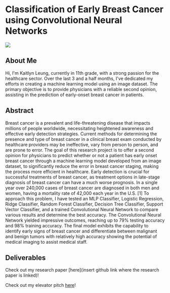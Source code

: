 # Classification of Early Breast Cancer using Convolutional Neural Networks

![](https://media.licdn.com/dms/image/D4D12AQEn2RvwfI7Lnw/article-cover_image-shrink_720_1280/0/1683871148854?e=2147483647&v=beta&t=FE2MR1IzgqW9doG1sRvDnz49luHBhPA2LkN75yM1bEg)

## About Me 
Hi, I'm Kaitlyn Leung, currently in 11th grade, with a strong passion for the healthcare sector. Over the last 3 and a half months, I've dedicated my efforts in creating a machine learning model using an image dataset. The primary objective is to provide physicians with a reliable second opinion, assisting in the prediction of early-onset breast cancer in patients.

## Abstract 
  Breast cancer is a prevalent and life-threatening disease that impacts millions of people worldwide, necessitating heightened awareness and effective early detection strategies. Current methods for determining the presence and type of breast cancer in a clinical breast exam conducted by healthcare providers may be ineffective, vary from person to person, and are prone to error. The goal of this research project is to offer a second opinion for physicians to predict whether or not a patient has early onset breast cancer through a machine learning model developed from an image dataset, to significantly reduce the error in breast cancer staging, making the process more efficient in healthcare. Early detection is crucial for successful treatments of breast cancer, as treatment options in late-stage diagnosis of breast cancer can have a much worse prognosis. In a single year over 240,000 cases of breast cancer are diagnosed in both men and women, having a mortality rate of 42,000 each year in the U.S. [1] To approach this problem, I have tested an MLP Classifier, Logistic Regression, Ridge Classifier, Random Forest Classifier, Decision Tree Classifier, Support Vector Classifier, and a trained Convolutional Neural Network to compare various results and determine the best accuracy. The Convolutional Neural Network yielded impressive outcomes, reaching up to 79% testing accuracy and 98% training accuracy. The final model exhibits the capability to identify early signs of breast cancer and differentiate between malignant and benign tumors with relatively high accuracy showing the potential of medical imaging to assist medical staff.

## Deliverables

Check out my research paper [here](insert github link where the research paper is linked)!

Check out my elevator pitch [here](insert-youtube-link-here)!


